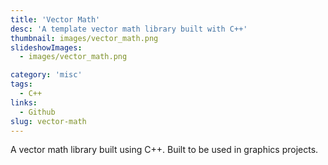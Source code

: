 ```yaml
---
title: 'Vector Math'
desc: 'A template vector math library built with C++'
thumbnail: images/vector_math.png
slideshowImages:
  - images/vector_math.png

category: 'misc'
tags:
  - C++
links:
  - Github
slug: vector-math
---
```


A vector math library built using C++. Built to be used in graphics projects.
